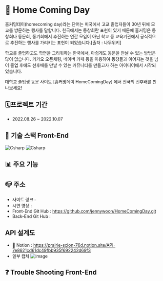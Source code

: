 # 🏫 Home Coming Day

홈커밍데이(homecoming day)라는 단어는 미국에서 고교 졸업자들이 30년 뒤에 모교를 방문하는 행사를 말합니다. 한국에서는 동창회란 표현이 있기 때문에 홈커밍은 동창회나 동문회, 동기회에서 추진하는 연간 모임이 아닌 학교 등 교육기관에서 공식적으로 추진하는 행사를 가리키는 표현이 되었습니다.[출처 : 나무위키]

학교를 졸업하고도 학연을 그리워하는 한국에서, 아쉽게도 동문을 만날 수 있는 방법은 많이 없습니다. 카카오 오픈채팅, 네이버 카페 등을 이용하여 동창들과 이어지는 것을 넘어 졸업 후에도 선후배를 만날 수 있는 커뮤니티를 만들고자 하는 아이디어에서 시작되었습니다.

대학교 졸업생 동문 사이트 [홈커밍데이 HomeComingDay] 에서 전국의 선후배를 만나보세요!



## 🗓프로젝트 기간

- 2022.08.26 ~ 2022.10.07




## 🔔 기술 스택 Front-End 

<img alt="Csharp" src ="https://img.shields.io/badge/JavaScript-F7DF1E.svg?&style=for-the-badge&logo=JavaScript&logoColor=whtie"/>   <img alt="Csharp" src ="https://img.shields.io/badge/React-61DAFB.svg?&style=for-the-badge&logo=React&logoColor=white"/>

## 📊 주요 기능



## 📪 주소

- 사이트 링크 : 
- 시연 영상 : 
- Front-End Git Hub : https://github.com/jennywoon/HomeComingDay.git
- Back-End Git Hub : 

## API 설계도

- 📑 Notion : https://prairie-scion-76d.notion.site/API-7e8621cd61dc49fbb935f692242d69f3
- 일부 캡처
![image](https://user-images.githubusercontent.com/109018926/187039932-52f91535-68e1-4493-9bef-5910aa04158b.png)

## ❓ Trouble Shooting Front-End
